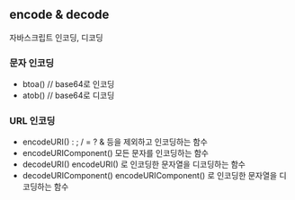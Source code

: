 ## encode & decode
자바스크립트 인코딩, 디코딩

### 문자 인코딩
- btoa()  //  base64로 인코딩
- atob()  //  base64로 디코딩

### URL 인코딩
- encodeURI()
  : ; / = ? & 등을 제외하고 인코딩하는 함수
- encodeURIComponent()
  모든 문자를 인코딩하는 함수
- decodeURI()
  encodeURI() 로 인코딩한 문자열을 디코딩하는 함수
- decodeURIComponent()
  encodeURIComponent() 로 인코딩한 문자열을 디코딩하는 함수
